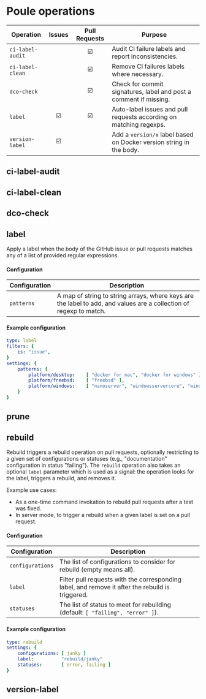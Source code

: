 Poule operations
================

| Operation        | Issues                  | Pull Requests           | Purpose                                                             |
|------------------|:-----------------------:|:-----------------------:|---------------------------------------------------------------------|
| `ci-label-audit` |                         | :ballot_box_with_check: | Audit CI failure labels and report inconsistencies.                 |
| `ci-label-clean` |                         | :ballot_box_with_check: | Remove CI failures labels where necessary.                          |
| `dco-check`      |                         | :ballot_box_with_check: | Check for commit signatures, label and post a comment if missing.   |
| `label`          | :ballot_box_with_check: | :ballot_box_with_check: | Auto-label issues and pull requests according on matching regexps.  |
| `version-label`  | :ballot_box_with_check: |                         | Add a `version/x` label based on Docker version string in the body. |

## ci-label-audit

## ci-label-clean

## dco-check

## label

Apply a label when the body of the GitHub issue or pull requests matches any of a list of provided
regular expressions.

#### Configuration

| Configuration     | Description                                                                                                        |
|-------------------|--------------------------------------------------------------------------------------------------------------------|
| `patterns`        | A map of string to string arrays, where keys are the label to add, and values are a collection of regexp to match. |

#### Example configuration

```yaml
type: label
filters: {
    is: "issue",
}
settings: {
    patterns: {
        platform/desktop:    [ "docker for mac", "docker for windows" ],
        platform/freebsd:    [ "freebsd" ],
        platform/windows:    [ "nanoserver", "windowsservercore", "windows server" ],
    }
}
```

## prune

## rebuild

Rebuild triggers a rebuild operation on pull requests, optionally restricting to a given set of
configurations or statuses (e.g., "documentation" configuration in status "failing"). The `rebuild`
operation also takes an optional `label` parameter which is used as a signal: the operation looks
for the label, triggers a rebuild, and removes it.

Example use cases:
- As a one-time command invokation to rebuild pull requests after a test was fixed.
- In server mode, to trigger a rebuild when a given label is set on a pull request.

#### Configuration

| Configuration     | Description                                                                                                        |
|-------------------|--------------------------------------------------------------------------------------------------------------------|
| `configurations`  | The list of configurations to consider for rebuild (empty means all).                                              |
| `label`           | Filter pull requests with the corresponding label, and remove it after the rebuild is triggered.                   |
| `statuses`        | The list of status to meet for rebuilding (default: `[ "failing", "error" ]`).                                     |

#### Example configuration

```yaml
type: rebuild
settings: {
    configurations: [ janky ]
    label:          "rebuild/janky"
    statuses:       [ error, failing ]
}
```

## version-label
